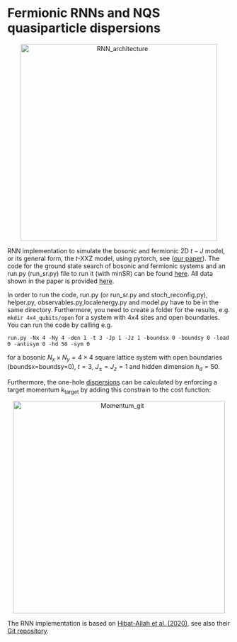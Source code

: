 # Fermionic RNNs and NQS quasiparticle dispersions
<div align="center">
    <img width="444" alt="RNN_architecture" src="https://github.com/HannahLange/Fermionic-RNNs/assets/82364625/00e67999-cf2b-4da4-b307-4eec2a4eda65">
</div>



RNN implementation to simulate the bosonic and fermionic 2D $t-J$ model, or its general form, the $t$-XXZ model, using pytorch, see ([our paper](https://arxiv.org/abs/2310.08578)). The code for the ground state search of bosonic and fermionic systems and an run.py (run_sr.py) file to run it (with minSR) can be found [here](https://github.com/HannahLange/Fermionic-RNNs/tree/main/src). All data shown in the paper is provided [here](https://github.com/HannahLange/Fermionic-RNNs/tree/main/data).

In order to run the code, run.py (or run_sr.py and stoch_reconfig.py), helper.py, observables.py,localenergy.py and model.py have to be in the same directory. Furthermore, you need to create a folder for the results, e.g. `mkdir 4x4_qubits/open` for a system with 4x4 sites and open boundaries. You can run the code by calling e.g.

`run.py -Nx 4 -Ny 4 -den 1 -t 3 -Jp 1 -Jz 1 -boundsx 0 -boundsy 0 -load 0 -antisym 0 -hd 50 -sym 0`

for a bosonic $N_x\times N_y=4\times 4$ square lattice system with open boundaries (boundsx=boundsy=0), $t=3$, $J_{\pm}=J_{z}=1$ and hidden dimension $h_d=50$. 

Furthermore, the one-hole [dispersions](https://github.com/HannahLange/Fermionic-RNNs/tree/main/src_dispersion) can be calculated by enforcing a target momentum $k_\mathrm{target}$ by adding this constrain to the cost function:

<div align="center">
    <img width="479" alt="Momentum_git" src="https://github.com/HannahLange/Fermionic-RNNs/assets/82364625/f899bb40-fa28-4569-a13d-583eb30cafa8">
</div>

The RNN implementation is based on [Hibat-Allah et al. (2020)](https://journals.aps.org/prresearch/abstract/10.1103/PhysRevResearch.2.023358), see also their [Git repository](https://github.com/mhibatallah/RNNWavefunctions).
